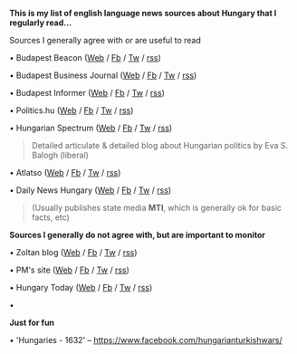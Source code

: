 **This is my list of english language news sources about Hungary that I regularly read...**


Sources I generally agree with or are useful to read

• Budapest Beacon ([Web](https://budapestbeacon.com) / [Fb](https://www.facebook.com/BudapestBeacon) / [Tw](https://twitter.com/budapestbeacon) / [rss](www))

• Budapest Business Journal ([Web](http://www.bbj.hu/) / [Fb](https://www.facebook.com/budapestbusinessjournal/) / [Tw](www) /  [rss](www))

• Budapest Informer ([Web](www) / [Fb](www) / [Tw](www) / [rss](www))

• Politics.hu ([Web](http://www.politics.hu) / [Fb](www) / [Tw](https://twitter.com/politicshu) /  [rss](www))

• Hungarian Spectrum ([Web](http://hungarianspectrum.org) / [Fb](https://www.facebook.com/Hungarian-Spectrum-222092944468208) / [Tw](https://twitter.com/esbalogh) / [rss](www))

> Detailed articulate & detailed blog about Hungarian politics by Eva S. Balogh (liberal)

• Atlatso ([Web](https://english.atlatszo.hu) / [Fb](https://www.facebook.com/atlatszo.hu) / [Tw](https://twitter.com/Atlatszo) /  [rss](www))

• Daily News Hungary ([Web](https://dailynewshungary.com/) / [Fb](https://www.facebook.com/dailynewshungary) / [Tw](https://twitter.com/dnewshungary) / [rss](www))

> (Usually publishes state media **MTI**, which is generally ok for basic facts, etc)

**Sources I generally do not agree with, but are important to monitor**

• Zoltan blog  ([Web](www) / [Fb](www) / [Tw](www) / [rss](www))

• PM's site ([Web](www) / [Fb](www) / [Tw](www) / [rss](www))

• Hungary Today ([Web](www) / [Fb](www) / [Tw](www) / [rss](www))

• 

**Just for fun**

• 'Hungaries - 1632'
– https://www.facebook.com/hungarianturkishwars/

<!--

([Web](www) / [Fb](www) / [Tw](www) / [rss](www))

––!>

